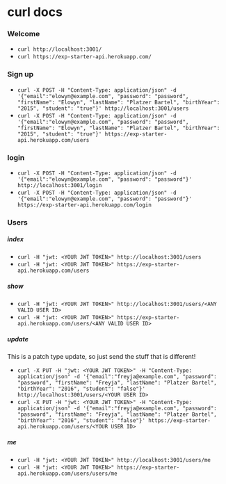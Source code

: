 # curl docs

### Welcome
* `curl http://localhost:3001/`
* `curl https://exp-starter-api.herokuapp.com/`

### Sign up
* `curl -X POST -H "Content-Type: application/json" -d '{"email":"elowyn@example.com", "password": "password", "firstName": "Elowyn", "lastName": "Platzer Bartel", "birthYear": "2015", "student": "true"}' http://localhost:3001/users`
* `curl -X POST -H "Content-Type: application/json" -d '{"email":"elowyn@example.com", "password": "password", "firstName": "Elowyn", "lastName": "Platzer Bartel", "birthYear": "2015", "student": "true"}' https://exp-starter-api.herokuapp.com/users`

### login
* `curl -X POST -H "Content-Type: application/json" -d '{"email":"elowyn@example.com", "password": "password"}' http://localhost:3001/login`
* `curl -X POST -H "Content-Type: application/json" -d '{"email":"elowyn@example.com", "password": "password"}' https://exp-starter-api.herokuapp.com/login`

### Users
##### index
* `curl -H "jwt: <YOUR JWT TOKEN>" http://localhost:3001/users`
* `curl -H "jwt: <YOUR JWT TOKEN>" https://exp-starter-api.herokuapp.com/users`

##### show
* `curl -H "jwt: <YOUR JWT TOKEN>" http://localhost:3001/users/<ANY VALID USER ID>`
* `curl -H "jwt: <YOUR JWT TOKEN>" https://exp-starter-api.herokuapp.com/users/<ANY VALID USER ID>`

##### update
This is a patch type update, so just send the stuff that is different!

* `curl -X PUT -H "jwt: <YOUR JWT TOKEN>" -H "Content-Type: application/json" -d '{"email":"freyja@example.com", "password": "password", "firstName": "Freyja", "lastName": "Platzer Bartel", "birthYear": "2016", "student": "false"}' http://localhost:3001/users/<YOUR USER ID>`
* `curl -X PUT -H "jwt: <YOUR JWT TOKEN>" -H "Content-Type: application/json" -d '{"email":"freyja@example.com", "password": "password", "firstName": "Freyja", "lastName": "Platzer Bartel", "birthYear": "2016", "student": "false"}' https://exp-starter-api.herokuapp.com/users/<YOUR USER ID>`

##### me
* `curl -H "jwt: <YOUR JWT TOKEN>" http://localhost:3001/users/me`
* `curl -H "jwt: <YOUR JWT TOKEN>" https://exp-starter-api.herokuapp.com/users/users/me`
